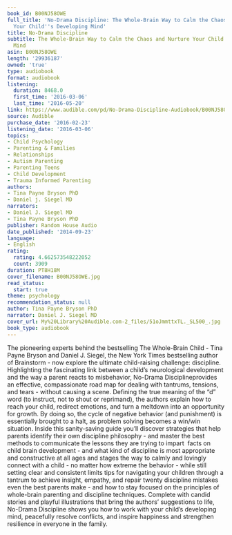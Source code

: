 ```yaml
---
book_id: B00NJ58OWE
full_title: 'No-Drama Discipline: The Whole-Brain Way to Calm the Chaos and Nurture
  Your Child''s Developing Mind'
title: No-Drama Discipline
subtitle: The Whole-Brain Way to Calm the Chaos and Nurture Your Child's Developing
  Mind
asin: B00NJ58OWE
length: '29936187'
owned: 'true'
type: audiobook
format: audiobook
listening:
  duration: 8468.0
  first_time: '2016-03-06'
  last_time: '2016-05-20'
link: https://www.audible.com/pd/No-Drama-Discipline-Audiobook/B00NJ58OWE
source: Audible
purchase_date: '2016-02-23'
listening_date: '2016-03-06'
topics:
- Child Psychology
- Parenting & Families
- Relationships
- Autism Parenting
- Parenting Teens
- Child Development
- Trauma Informed Parenting
authors:
- Tina Payne Bryson PhD
- Daniel j. Siegel MD
narrators:
- Daniel J. Siegel MD
- Tina Payne Bryson PhD
publisher: Random House Audio
date_published: '2014-09-23'
language:
- English
rating:
  rating: 4.662573548222052
  count: 3909
duration: PT8H18M
cover_filename: B00NJ58OWE.jpg
read_status:
  start: true
theme: psychology
recommendation_status: null
author: Tina Payne Bryson PhD
narrator: Daniel J. Siegel MD
cover_url: My%20Library%20Audible.com-2_files/51oJmmttxTL._SL500_.jpg
book_type: audiobook
---
```

The pioneering experts behind the bestselling The Whole-Brain Child - Tina Payne Bryson and Daniel J. Siegel, the New York Times bestselling author of Brainstorm - now explore the ultimate child-raising challenge: discipline. Highlighting the fascinating link between a child’s neurological development and the way a parent reacts to misbehavior, No-Drama Disciplineprovides an effective, compassionate road map for dealing with tantrums, tensions, and tears - without causing a scene.
Defining the true meaning of the “d” word (to instruct, not to shout or reprimand), the authors explain how to reach your child, redirect emotions, and turn a meltdown into an opportunity for growth. By doing so, the cycle of negative behavior (and punishment) is essentially brought to a halt, as problem solving becomes a win/win situation. Inside this sanity-saving guide you’ll discover
strategies that help parents identify their own discipline philosophy - and master the best methods to communicate the lessons they are trying to impart  facts on child brain development - and what kind of discipline is most appropriate and constructive at all ages and stages the way to calmly and lovingly connect with a child - no matter how extreme the behavior - while still setting clear and consistent limits tips for navigating your children through a tantrum to achieve insight, empathy, and repair twenty discipline mistakes even the best parents make - and how to stay focused on the principles of whole-brain parenting and discipline techniques. Complete with candid stories and playful illustrations that bring the authors’ suggestions to life, No-Drama Discipline shows you how to work with your child’s developing mind, peacefully resolve conflicts, and inspire happiness and strengthen resilience in everyone in the family.
